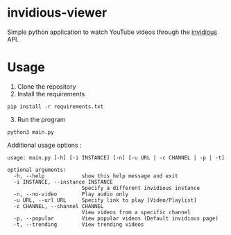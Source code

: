 # invidious-viewer

Simple python application to watch YouTube videos through the <a href="https://github.com/iv-org/invidious">invidious</a> API.

# Usage
1. Clone the repository
2. Install the requirements

```pip install -r requirements.txt```

3. Run the program

```python3 main.py```

Additional usage options :
```
usage: main.py [-h] [-i INSTANCE] [-n] [-u URL | -c CHANNEL | -p | -t]

optional arguments:
  -h, --help            show this help message and exit
  -i INSTANCE, --instance INSTANCE
                        Specify a different invidious instance
  -n, --no-video        Play audio only
  -u URL, --url URL     Specify link to play [Video/Playlist]
  -c CHANNEL, --channel CHANNEL
                        View videos from a specific channel
  -p, --popular         View popular videos (Default invidious page)
  -t, --trending        View trending videos
```
